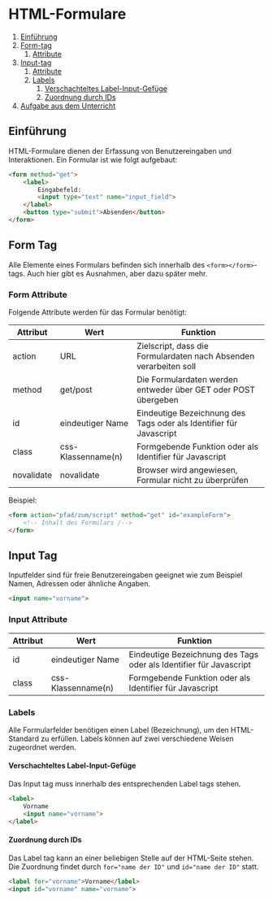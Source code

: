 # HTML-Formulare

1. [Einführung](#einfhrung)
2. [Form-tag](#form-tag)
   1. [Attribute](#form-attribute)
3. [Input-tag](#input-tag)
   1. [Attribute](#input-attribute)
   2. [Labels](#labels)
      1. [Verschachteltes Label-Input-Gefüge](#verschachteltes-label-input-gefge)
      2. [Zuordnung durch IDs](#zuordnung-durch-ids)
4. [Aufgabe aus dem Unterricht](form2.php)

## Einführung
HTML-Formulare dienen der Erfassung von Benutzereingaben und Interaktionen.
Ein Formular ist wie folgt aufgebaut:

````html
<form method="get">
    <label>
        Eingabefeld:
        <input type="text" name="input_field">
    </label>
    <button type="submit">Absenden</button>
</form>
````

## Form Tag
Alle Elemente eines Formulars befinden sich innerhalb des ````<form></form>````-tags. Auch hier gibt es Ausnahmen,
aber dazu später mehr.

### Form Attribute
Folgende Attribute werden für das Formular benötigt:

| Attribut | Wert | Funktion |
|---|---|---|
|action|URL|Zielscript, dass die Formulardaten nach Absenden verarbeiten soll|
|method|get/post|Die Formulardaten werden entweder über GET oder POST übergeben|
|id|eindeutiger Name|Eindeutige Bezeichnung des Tags oder als Identifier für Javascript|
|class|css-Klassenname(n)|Formgebende Funktion oder als Identifier für Javascript|
|novalidate|novalidate|Browser wird angewiesen, Formular nicht zu überprüfen|

Beispiel:
````html
<form action="pfad/zum/script" method="get" id="exampleForm">
    <!-- Inhalt des Formulars /-->
</form>
````

## Input Tag
Inputfelder sind für freie Benutzereingaben geeignet wie zum Beispiel Namen, Adressen oder ähnliche Angaben.
````html
<input name="vorname">
````

### Input Attribute
| Attribut | Wert | Funktion |
|---|---|---|
|id|eindeutiger Name|Eindeutige Bezeichnung des Tags oder als Identifier für Javascript|
|class|css-Klassenname(n)|Formgebende Funktion oder als Identifier für Javascript|

### Labels
Alle Formularfelder benötigen einen Label (Bezeichnung), um den HTML-Standard zu erfüllen.
Labels können auf zwei verschiedene Weisen zugeordnet werden.

#### Verschachteltes Label-Input-Gefüge
Das Input tag muss innerhalb des entsprechenden Label tags stehen.
````html
<label>
    Vorname
    <input name="vorname">
</label>
````

#### Zuordnung durch IDs
Das Label tag kann an einer beliebigen Stelle auf der HTML-Seite stehen. Die Zuordnung
findet durch ``for="name der ID"`` und ``id="name der ID"`` statt.
````html
<label for="vorname">Vorname</label>
<input id="vorname" name="vorname">
````
